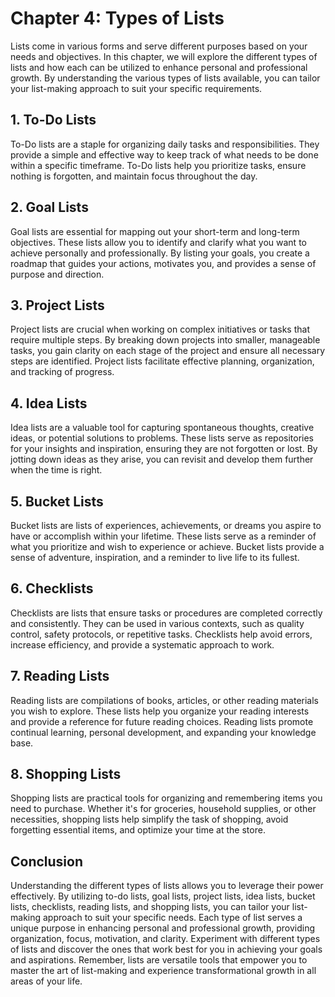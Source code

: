 Chapter 4: Types of Lists
=========================

Lists come in various forms and serve different purposes based on your needs and objectives. In this chapter, we will explore the different types of lists and how each can be utilized to enhance personal and professional growth. By understanding the various types of lists available, you can tailor your list-making approach to suit your specific requirements.

**1. To-Do Lists**
------------------

To-Do lists are a staple for organizing daily tasks and responsibilities. They provide a simple and effective way to keep track of what needs to be done within a specific timeframe. To-Do lists help you prioritize tasks, ensure nothing is forgotten, and maintain focus throughout the day.

**2. Goal Lists**
-----------------

Goal lists are essential for mapping out your short-term and long-term objectives. These lists allow you to identify and clarify what you want to achieve personally and professionally. By listing your goals, you create a roadmap that guides your actions, motivates you, and provides a sense of purpose and direction.

**3. Project Lists**
--------------------

Project lists are crucial when working on complex initiatives or tasks that require multiple steps. By breaking down projects into smaller, manageable tasks, you gain clarity on each stage of the project and ensure all necessary steps are identified. Project lists facilitate effective planning, organization, and tracking of progress.

**4. Idea Lists**
-----------------

Idea lists are a valuable tool for capturing spontaneous thoughts, creative ideas, or potential solutions to problems. These lists serve as repositories for your insights and inspiration, ensuring they are not forgotten or lost. By jotting down ideas as they arise, you can revisit and develop them further when the time is right.

**5. Bucket Lists**
-------------------

Bucket lists are lists of experiences, achievements, or dreams you aspire to have or accomplish within your lifetime. These lists serve as a reminder of what you prioritize and wish to experience or achieve. Bucket lists provide a sense of adventure, inspiration, and a reminder to live life to its fullest.

**6. Checklists**
-----------------

Checklists are lists that ensure tasks or procedures are completed correctly and consistently. They can be used in various contexts, such as quality control, safety protocols, or repetitive tasks. Checklists help avoid errors, increase efficiency, and provide a systematic approach to work.

**7. Reading Lists**
--------------------

Reading lists are compilations of books, articles, or other reading materials you wish to explore. These lists help you organize your reading interests and provide a reference for future reading choices. Reading lists promote continual learning, personal development, and expanding your knowledge base.

**8. Shopping Lists**
---------------------

Shopping lists are practical tools for organizing and remembering items you need to purchase. Whether it's for groceries, household supplies, or other necessities, shopping lists help simplify the task of shopping, avoid forgetting essential items, and optimize your time at the store.

**Conclusion**
--------------

Understanding the different types of lists allows you to leverage their power effectively. By utilizing to-do lists, goal lists, project lists, idea lists, bucket lists, checklists, reading lists, and shopping lists, you can tailor your list-making approach to suit your specific needs. Each type of list serves a unique purpose in enhancing personal and professional growth, providing organization, focus, motivation, and clarity. Experiment with different types of lists and discover the ones that work best for you in achieving your goals and aspirations. Remember, lists are versatile tools that empower you to master the art of list-making and experience transformational growth in all areas of your life.
